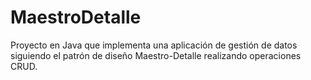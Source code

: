 # MaestroDetalle
Proyecto en Java que implementa una aplicación de gestión de datos siguiendo el patrón de diseño Maestro-Detalle realizando operaciones CRUD.
